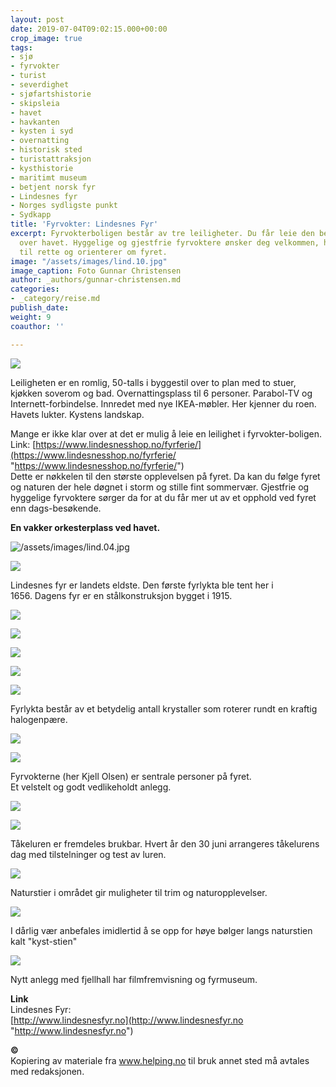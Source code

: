 ```yaml
---
layout: post
date: 2019-07-04T09:02:15.000+00:00
crop_image: true
tags:
- sjø
- fyrvokter
- turist
- severdighet
- sjøfartshistorie
- skipsleia
- havet
- havkanten
- kysten i syd
- overnatting
- historisk sted
- turistattraksjon
- kysthistorie
- maritimt museum
- betjent norsk fyr
- Lindesnes fyr
- Norges sydligste punkt
- Sydkapp
title: 'Fyrvokter: Lindesnes Fyr'
excerpt: Fyrvokterboligen består av tre leiligheter. Du får leie den beste med panoramautsikt
  over havet. Hyggelige og gjestfrie fyrvoktere ønsker deg velkommen, hjelper deg
  til rette og orienterer om fyret.
image: "/assets/images/lind.10.jpg"
image_caption: Foto Gunnar Christensen
author: _authors/gunnar-christensen.md
categories:
- _category/reise.md
publish_date: 
weight: 9
coauthor: ''

---
```

![](/assets/images/lind.13.jpg)

Leiligheten er en romlig, 50-talls i byggestil over to plan med to stuer, kjøkken soverom og bad. Overnattingsplass til 6 personer. Parabol-TV og Internett-forbindelse. Innredet med nye IKEA-møbler. Her kjenner du roen. Havets lukter. Kystens landskap.

Mange er ikke klar over at det er mulig å leie en leilighet i fyrvokter-boligen. Link: [https://www.lindesnesshop.no/fyrferie/](https://www.lindesnesshop.no/fyrferie/ "https://www.lindesnesshop.no/fyrferie/")  
Dette er nøkkelen til den største opplevelsen på fyret. Da kan du følge fyret og naturen der hele døgnet i storm og stille fint sommervær. Gjestfrie og hyggelige fyrvoktere sørger da for at du får mer ut av et opphold ved fyret enn dags-besøkende.

**En vakker orkesterplass ved havet.**

![/assets/images/lind.04.jpg](https://app.forestry.io/sites/afjoa9tu1jlglg/body-media//assets/images/lind.04.jpg)

  
![](/assets/images/lind.25.jpg)

Lindesnes fyr er landets eldste. Den første fyrlykta ble tent her i  
1656\. Dagens fyr er en stålkonstruksjon bygget i 1915.

![](/assets/images/lind.20-1.jpg)

![](/assets/images/lind.17.jpg)

![](/assets/images/lind.14.jpg)

![](/assets/images/lind.31.jpg)

![](/assets/images/lind.03.jpg)

Fyrlykta består av et betydelig antall krystaller som roterer rundt en kraftig halogenpære.

![](/assets/images/lind.27.jpg)

![](/assets/images/lind.28.jpg)

Fyrvokterne (her Kjell Olsen) er sentrale personer på fyret.  
Et velstelt og godt vedlikeholdt anlegg.

![](/assets/images/lind.30.jpg)

![](/assets/images/lind.16.jpg)

Tåkeluren er fremdeles brukbar. Hvert år den 30 juni arrangeres tåkelurens dag med tilstelninger og test av luren.

![](/assets/images/lind.24.jpg)

Naturstier i området gir muligheter til trim og naturopplevelser.

![](/assets/images/lind.23.jpg)

I dårlig vær anbefales imidlertid å se opp for høye bølger langs naturstien kalt "kyst-stien"

![](/assets/images/lind.11.jpg)

Nytt anlegg med fjellhall har filmfremvisning og fyrmuseum.

**Link**  
Lindesnes Fyr:  
[http://www.lindesnesfyr.no](http://www.lindesnesfyr.no "http://www.lindesnesfyr.no")

**©**  
Kopiering av materiale fra www.helping.no til bruk annet sted må avtales med redaksjonen.